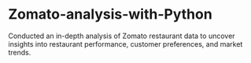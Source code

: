 # Zomato-analysis-with-Python
Conducted an in-depth analysis of Zomato restaurant data to uncover insights into restaurant performance, customer preferences, and market trends.

